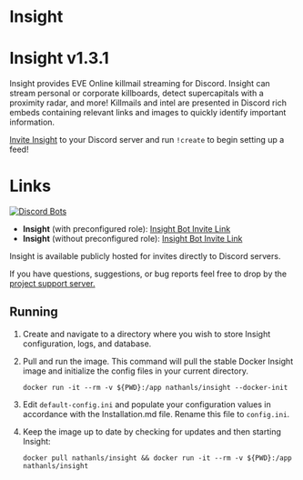 # Insight
# Insight v1.3.1
Insight provides EVE Online killmail streaming for Discord. Insight can stream personal or corporate killboards, detect supercapitals with a proximity radar, and more!
Killmails and intel are presented in Discord rich embeds containing relevant links and images to quickly identify important information.

[Invite Insight](#links) to your Discord server and run ```!create``` to begin setting up a feed!

# Links
[![Discord Bots](https://discordbots.org/api/widget/463952393206497290.svg)](https://discordbots.org/bot/463952393206497290)
* **Insight** (with preconfigured role): [Insight Bot Invite Link](https://discordapp.com/api/oauth2/authorize?client_id=463952393206497290&permissions=149504&scope=bot)
* **Insight** (without preconfigured role): [Insight Bot Invite Link](https://discordapp.com/api/oauth2/authorize?client_id=463952393206497290&permissions=0&scope=bot)

Insight is available publicly hosted for invites directly to Discord servers.

If you have questions, suggestions, or bug reports feel free to drop by the [project support server.](https://discord.gg/Np3FCUn)
## Running
1. Create and navigate to a directory where you wish to store Insight configuration, logs, and database.
2. Pull and run the image. This command will pull the stable Docker Insight image and initialize the config files in your current directory.

    ```docker run -it --rm -v ${PWD}:/app nathanls/insight --docker-init```
3. Edit ```default-config.ini``` and populate your configuration values in accordance with the Installation.md file. Rename this file to ```config.ini```.
4. Keep the image up to date by checking for updates and then starting Insight: 

    ```docker pull nathanls/insight && docker run -it --rm -v ${PWD}:/app nathanls/insight```